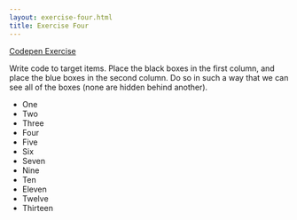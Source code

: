 ```yaml
---
layout: exercise-four.html
title: Exercise Four
---
```


[Codepen Exercise](https://codepen.io/jensimmons/pen/jBKobz)

Write code to target items. Place the black boxes in the first column, and place the blue boxes  in the second column. Do so in such a way that we can see all of the boxes (none are hidden behind another).

* One 
* Two 
* Three 
* Four 
* Five 
* Six 
* Seven
* Nine
* Ten
* Eleven
* Twelve
* Thirteen
